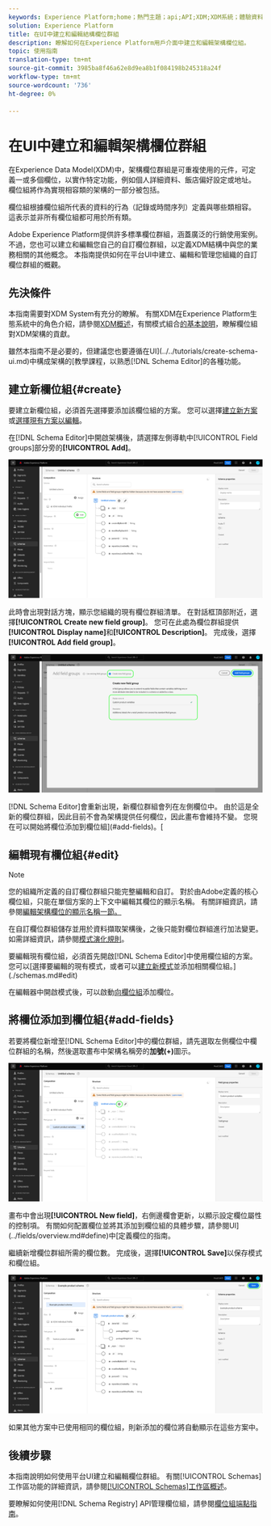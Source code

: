 ```yaml
---
keywords: Experience Platform;home；熱門主題；api;API;XDM;XDM系統；體驗資料模型；ui；工作區；欄位組；欄位組；
solution: Experience Platform
title: 在UI中建立和編輯結構欄位群組
description: 瞭解如何在Experience Platform用戶介面中建立和編輯架構欄位組。
topic: 使用指南
translation-type: tm+mt
source-git-commit: 3985ba8f46a62e8d9ea8b1f084198b245318a24f
workflow-type: tm+mt
source-wordcount: '736'
ht-degree: 0%

---
```



# 在UI中建立和編輯架構欄位群組

在Experience Data Model(XDM)中，架構欄位群組是可重複使用的元件，可定義一或多個欄位，以實作特定功能，例如個人詳細資料、飯店偏好設定或地址。 欄位組將作為實現相容類的架構的一部分被包括。

欄位組根據欄位組所代表的資料的行為（記錄或時間序列）定義與哪些類相容。 這表示並非所有欄位組都可用於所有類。

Adobe Experience Platform提供許多標準欄位群組，涵蓋廣泛的行銷使用案例。 不過，您也可以建立和編輯您自己的自訂欄位群組，以定義XDM結構中與您的業務相關的其他概念。 本指南提供如何在平台UI中建立、編輯和管理您組織的自訂欄位群組的概觀。

## 先決條件

本指南需要對XDM System有充分的瞭解。 有關XDM在Experience Platform生態系統中的角色介紹，請參閱[XDM概述](../../home.md)，有關模式組合[的基本說明](../../schema/composition.md)，瞭解欄位組對XDM架構的貢獻。

雖然本指南不是必要的，但建議您也要遵循在UI](../../tutorials/create-schema-ui.md)中構成架構的[教學課程，以熟悉[!DNL Schema Editor]的各種功能。

## 建立新欄位組{#create}

要建立新欄位組，必須首先選擇要添加該欄位組的方案。 您可以選擇[建立新方案](./schemas.md#create)或[選擇現有方案以編輯](./schemas.md#edit)。

在[!DNL Schema Editor]中開啟架構後，請選擇左側導軌中[!UICONTROL Field groups]部分旁的&#x200B;**[!UICONTROL Add]**。

![](../../images/ui/resources/field-groups/add-field-group.png)

此時會出現對話方塊，顯示您組織的現有欄位群組清單。 在對話框頂部附近，選擇&#x200B;**[!UICONTROL Create new field group]**。 您可在此處為欄位群組提供&#x200B;**[!UICONTROL Display name]**&#x200B;和&#x200B;**[!UICONTROL Description]**。 完成後，選擇&#x200B;**[!UICONTROL Add field group]**。

![](../../images/ui/resources/field-groups/create-field-group.png)

[!DNL Schema Editor]會重新出現，新欄位群組會列在左側欄位中。 由於這是全新的欄位群組，因此目前不會為架構提供任何欄位，因此畫布會維持不變。 您現在可以開始將欄位添加到欄位組](#add-fields)。[

## 編輯現有欄位組{#edit}

>[!NOTE]
>
>您的組織所定義的自訂欄位群組只能完整編輯和自訂。 對於由Adobe定義的核心欄位組，只能在單個方案的上下文中編輯其欄位的顯示名稱。 有關詳細資訊，請參閱[編輯架構欄位的顯示名稱一節。](./schemas.md#display-names)
>
>在自訂欄位群組儲存並用於資料擷取架構後，之後只能對欄位群組進行加法變更。 如需詳細資訊，請參閱[模式演化規則](../../schema/composition.md#evolution)。

要編輯現有欄位組，必須首先開啟[!DNL Schema Editor]中使用欄位組的方案。 您可以[選擇要編輯的現有模式，或者可以[建立新模式](./schemas.md#create)並添加相關欄位組。](./schemas.md#edit)

在編輯器中開啟模式後，可以啟動[向欄位組](#add-fields)添加欄位。

## 將欄位添加到欄位組{#add-fields}

若要將欄位新增至[!DNL Schema Editor]中的欄位群組，請先選取左側欄位中欄位群組的名稱，然後選取畫布中架構名稱旁的&#x200B;**加號(+)**&#x200B;圖示。

![](../../images/ui/resources/field-groups/add-field.png)

畫布中會出現&#x200B;**[!UICONTROL New field]**，右側邊欄會更新，以顯示設定欄位屬性的控制項。 有關如何配置欄位並將其添加到欄位組的具體步驟，請參閱UI](../fields/overview.md#define)中[定義欄位的指南。

繼續新增欄位群組所需的欄位數。 完成後，選擇&#x200B;**[!UICONTROL Save]**&#x200B;以保存模式和欄位組。

![](../../images/ui/resources/field-groups/complete-field-group.png)

如果其他方案中已使用相同的欄位組，則新添加的欄位將自動顯示在這些方案中。

## 後續步驟

本指南說明如何使用平台UI建立和編輯欄位群組。 有關[!UICONTROL Schemas]工作區功能的詳細資訊，請參閱[[!UICONTROL Schemas]工作區概述](../overview.md)。

要瞭解如何使用[!DNL Schema Registry] API管理欄位組，請參閱[欄位組端點指南](../../api/field-groups.md)。